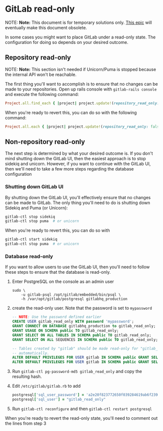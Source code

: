 # GitLab read-only

NOTE: **Note:**
This document is for temporary solutions only. [This epic](https://gitlab.com/groups/gitlab-org/-/epics/2149) will eventually make this document obsolete.

In some cases you might want to place GitLab under a read-only state.
The configuration for doing so depends on your desired outcome.

## Repository read-only

NOTE: **Note:**
This section isn't needed if Unicorn/Puma is stopped because the internal API won't be reachable.

The first thing you'll want to accomplish is to ensure that no changes can be made to your repositories.
Open up rails console with `gitlab-rails console` and execute the following command:

```rb
Project.all.find_each { |project| project.update!(repository_read_only: true) }
```

When you're ready to revert this, you can do so with the following command:

```rb
Project.all.each { |project| project.update!(repository_read_only: false) }
```

## Non-repository read-only

The next step is determined by what your desired outcome is.
If you don't mind shutting down the GitLab UI, then the easiest approach is to stop sidekiq and unicorn.
However, if you want to continue with the GitLab UI, then we'll need to take a few more steps regarding the database configuration

### Shutting down GitLab UI

By shutting down the GitLab UI, you'll effectively ensure that no changes can be made to GitLab.
The only thing you'll need to do is shutting down Sidekiq and Puma (or Unicorn):

```sh
gitlab-ctl stop sidekiq
gitlab-ctl stop puma  # or unicorn
```

When you're ready to revert this, you can do so with

```sh
gitlab-ctl start sidekiq
gitlab-ctl stop puma  # or unicorn
```

### Database read-only

If you want to allow users to use the GitLab UI, then you'll need to follow these steps to ensure that the database is read-only.

1. Enter PostgreSQL on the console as an admin user

    ```shell
    sudo \
        -u gitlab-psql /opt/gitlab/embedded/bin/psql \
        -h /var/opt/gitlab/postgresql gitlabhq_production
    ```

1.  create the read-only user. Note that the password is set to `mypassword`

    ```sql
    -- NOTE: Use the password defined earlier
    CREATE USER gitlab_read_only WITH password 'mypassword';
    GRANT CONNECT ON DATABASE gitlabhq_production to gitlab_read_only;
    GRANT USAGE ON SCHEMA public TO gitlab_read_only;
    GRANT SELECT ON ALL TABLES IN SCHEMA public TO gitlab_read_only;
    GRANT SELECT ON ALL SEQUENCES IN SCHEMA public TO gitlab_read_only;

    -- Tables created by "gitlab" should be made read-only for "gitlab_read_only"
    -- automatically.
    ALTER DEFAULT PRIVILEGES FOR USER gitlab IN SCHEMA public GRANT SELECT ON TABLES TO gitlab_read_only;
    ALTER DEFAULT PRIVILEGES FOR USER gitlab IN SCHEMA public GRANT SELECT ON SEQUENCES TO gitlab_read_only;
    ```

1. Run `gitlab-ctl pg-password-md5 gitlab_read_only` and copy the resulting hash.
1. Edit `/etc/gitlab/gitlab.rb` to add

    ```rb
    postgresql['sql_user_password'] = 'a2e20f823772650f039284619ab6f239'
    postgresql['sql_user'] = "gitlab_read_only"
    ```

1. Run `gitlab-ctl reconfigure` and then `gitlab-ctl restart postgresql`

When you're ready to revert the read-only state, you'll need to comment out the lines from step 3
